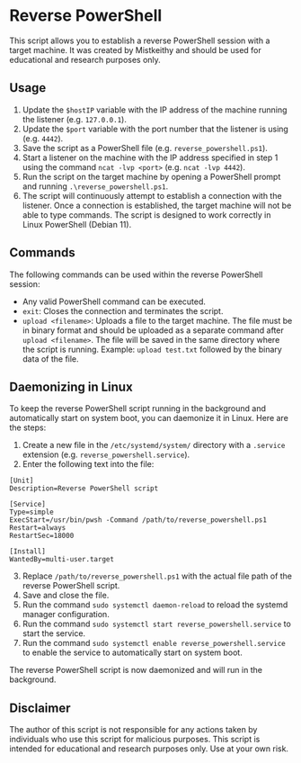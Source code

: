 # Reverse PowerShell

This script allows you to establish a reverse PowerShell session with a target machine. It was created by Mistkeithy and should be used for educational and research purposes only.

## Usage

1. Update the `$hostIP` variable with the IP address of the machine running the listener (e.g. `127.0.0.1`).
2. Update the `$port` variable with the port number that the listener is using (e.g. `4442`).
3. Save the script as a PowerShell file (e.g. `reverse_powershell.ps1`).
4. Start a listener on the machine with the IP address specified in step 1 using the command `ncat -lvp <port>` (e.g. `ncat -lvp 4442`).
5. Run the script on the target machine by opening a PowerShell prompt and running `.\reverse_powershell.ps1`.
6. The script will continuously attempt to establish a connection with the listener. Once a connection is established, the target machine will not be able to type commands. The script is designed to work correctly in Linux PowerShell (Debian 11).

## Commands

The following commands can be used within the reverse PowerShell session:

- Any valid PowerShell command can be executed.
- `exit`: Closes the connection and terminates the script.
- `upload <filename>`: Uploads a file to the target machine. The file must be in binary format and should be uploaded as a separate command after `upload <filename>`. The file will be saved in the same directory where the script is running. Example: `upload test.txt` followed by the binary data of the file.

## Daemonizing in Linux

To keep the reverse PowerShell script running in the background and automatically start on system boot, you can daemonize it in Linux. Here are the steps:

1. Create a new file in the `/etc/systemd/system/` directory with a `.service` extension (e.g. `reverse_powershell.service`).
2. Enter the following text into the file:

```
[Unit]
Description=Reverse PowerShell script

[Service]
Type=simple
ExecStart=/usr/bin/pwsh -Command /path/to/reverse_powershell.ps1
Restart=always
RestartSec=18000

[Install]
WantedBy=multi-user.target
```

3. Replace `/path/to/reverse_powershell.ps1` with the actual file path of the reverse PowerShell script.
4. Save and close the file.
5. Run the command `sudo systemctl daemon-reload` to reload the systemd manager configuration.
6. Run the command `sudo systemctl start reverse_powershell.service` to start the service.
7. Run the command `sudo systemctl enable reverse_powershell.service` to enable the service to automatically start on system boot.

The reverse PowerShell script is now daemonized and will run in the background.

## Disclaimer

The author of this script is not responsible for any actions taken by individuals who use this script for malicious purposes. This script is intended for educational and research purposes only. Use at your own risk.
